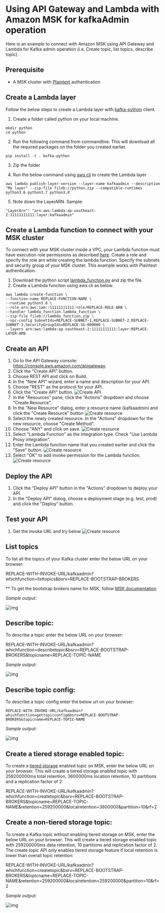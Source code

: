 # Using API Gateway and Lambda with Amazon MSK for kafkaAdmin operation
Here is an example to connect with Amazon MSK using API Gateway and Lambda for Kafka admin operation (i.e. Create topic, list topics, describe topic).

## Prerequisite
* A MSK cluster with [Plaintext](https://docs.aws.amazon.com/msk/latest/developerguide/create-cluster.html) authentication

## Create a Lambda layer
Follow the below steps to create a Lambda layer with [kafka-python](https://kafka-python.readthedocs.io/en/master/) client.
1. Create a folder called python on your local machine.
```
mkdir python
cd python
```
2. Run the following command from commandline. This will download all the required packages on the folder you created earlier.
```
pip install -t . kafka-python
```

3. Zip the folder

4. Run the below command using [aws cli](https://aws.amazon.com/cli/) to create the Lambda layer
```
aws lambda publish-layer-version --layer-name kafkaadmin --description "My layer" --zip-file fileb://python.zip --compatible-runtimes python3.6 python3.7 python3.8 
```

5. Note down the LayerARN. Sample:
```
"LayerArn": "arn:aws:lambda:ap-southeast-2:11111111111:layer:kafkaadmin"
```


## Create a Lambda function to connect with your MSK cluster
To connect with your MSK cluster inside a VPC, your Lambda function must have execution role permissions as described [here](https://docs.aws.amazon.com/lambda/latest/dg/configuration-vpc.html). Create a role and specify the role arn while creating the lambda function. Specify the subnets and security group of your MSK cluster. This example works with Plaintext authentication.
1. Download the python script [lambda_function.py](lambda_function.py) and zip the file.
2. Create a Lambda funciton using aws cli as below.
```
aws lambda create-function \
--function-name REPLACE-FUNCTION-NAME \
--runtime python3.8 \
--role arn:aws:iam::11111111111:role/REPLACE-ROLE-ARN \
--handler lambda_function.lambda_function \
--zip-file fileb://lambda_function.zip \
--vpc-config SubnetIds=REPLACE-SUBNET-1,REPLACE-SUBNET-2,REPLACE-SUBNET-3,SecurityGroupIds=REPLACE-SG-000000 \
--layers arn:aws:lambda:ap-southeast-2:11111111111:layer:REPLACE-LAYER-ARN
```


## Create an API
1. Go to the API Gateway console: https://console.aws.amazon.com/apigateway.
2. Click the "Create API" button.
3. Choose REST API and click on Build.
4. In the "New API" wizard, enter a name and description for your API.
5. Choose "REST" as the protocol for your API.
6. Click the "Create API" button.
![Create API](images/img1.png)
7. In the "Resources" pane, click the "Actions" dropdown and choose "Create Resource".
8. In the "New Resource" dialog, enter a resource name (kafkaadmin) and click the "Create Resource" button
![Create resource](images/img2.png)
9. Select the newly created resource. In the "Actions" dropdown for the new resource, choose "Create Method".
10. Choose "ANY" and click on save.
![Create resource](images/img3.png)
11. Select "Lambda Function" as the integration type. Check "Use Lambda Proxy integration".
12. Enter the Lambda function name that you created earlier and click the "Save" button.
![Create resource](images/img4.png)
13. Select "OK" to add invoke permission for the Lambda function.
![Create resource](images/img5.png)


## Deploy the API
1. Click the "Deploy API" button in the "Actions" dropdown to deploy your API.
2. In the "Deploy API" dialog, choose a deployment stage (e.g. test, prod) and click the "Deploy" button.

## Test your API
1. Get the invoke URL and try below
![Create resource](images/img6.png)

## List topics 
To list all the topics of your Kafka cluster enter the below URL on your browser:

REPLACE-WITH-INVOKE-URL/kafkaadmin?whichfunction=listtopics&bsrv=REPLACE-BOOTSTRAP-BROKERS

** To get the bootstrap brokers name for MSK, follow [MSK documentation](https://docs.aws.amazon.com/msk/latest/developerguide/msk-get-bootstrap-brokers.html)

*Sample output:*

![img](images/img7.png)


## Describe topic:
To describe a topic enter the below URL on your browser:

REPLACE-WITH-INVOKE-URL/kafkaadmin?whichfunction=describetopic&bsrv=REPLACE-BOOTSTRAP-BROKERS&topicname=REPLACE-TOPIC-NAME

*Sample output:*

![img](images/img8.png)


## Describe topic config:
To describe a topic config enter the below url on your browser:
```
REPLACE-WITH-INVOKE-URL/kafkaadmin?whichfunction=gettopicconfig&bsrv=REPLACE-BOOTSTRAP-BROKERS&topicname=REPLACE-TOPIC-NAME
```

*Sample output:*

![img](images/img9.png)

## Create a tiered storage enabled topic:
To create a [tiered storage](https://docs.aws.amazon.com/msk/latest/developerguide/msk-tiered-storage.html) enabled topic on MSK, enter the below URL on your browser. This will create a tiered storage enabled topic with 259200000ms total retention, 3600000ms location retention, 10 partitions and a replication factor of 2:

REPLACE-WITH-INVOKE-URL/kafkaadmin?whichfunction=createtopic&bsrv=REPLACE-BOOTSTRAP-BROKERS&topicname=REPLACE-TOPIC-NAME&retention=259200000&localretention=3600000&partition=10&rf=2

## Create a non-tiered storage topic:
To create a Kafka topic without enabling tiered storage on MSK, enter the below URL on your browser. This will create a tiered storage enabled topic with 259200000ms data retention, 10 partitions and replication factor of 2. The create topic API only enables tiered storage feature if local retention is lower than overall topic retention:

REPLACE-WITH-INVOKE-URL/kafkaadmin?whichfunction=createtopic&bsrv=REPLACE-BOOTSTRAP-BROKERS&topicname=REPLACE-TOPIC-NAME&retention=259200000&localretention=259200000&partition=10&rf=2

*Sample output:*

![img](images/img10.png)




